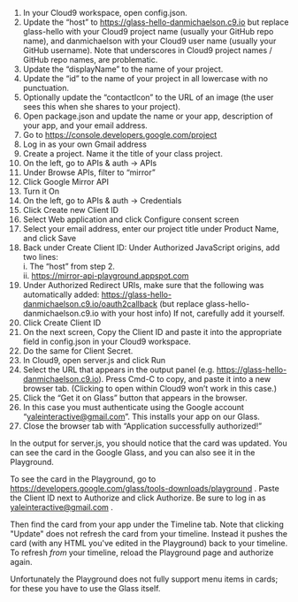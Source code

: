   1. In your Cloud9 workspace, open config.json.
  2. Update the “host” to
https://glass-hello-danmichaelson.c9.io
but replace glass-hello with your Cloud9 project name (usually your GitHub repo name), and danmichaelson with your Cloud9 user name (usually your GitHub username). Note that underscores in Cloud9 project names / GitHub repo names, are problematic.
  3. Update the “displayName” to the name of your project.
  4. Update the “id” to the name of your project in all lowercase with no punctuation.
  5. Optionally update the “contactIcon” to the URL of an image (the user sees this when she shares to your project).
  6. Open package.json and update the name or your app, description of your app, and your email address.
  6. Go to https://console.developers.google.com/project
  7. Log in as your own Gmail address
  8. Create a project. Name it the title of your class project.
  9. On the left, go to APIs & auth → APIs
  10. Under Browse APIs, filter to “mirror”
  11. Click Google Mirror API
  12. Turn it On
  13. On the left, go to APIs & auth → Credentials
  14. Click Create new Client ID
  15. Select Web application and click Configure consent screen
  16. Select your email address, enter our project title under Product Name, and click Save
  17. Back under Create Client ID: Under Authorized JavaScript origins, add two lines:  
    i. The “host” from step 2.  
    ii. https://mirror-api-playground.appspot.com
  18. Under Authorized Redirect URIs, make sure that the following was automatically added:
https://glass-hello-danmichaelson.c9.io/oauth2callback
(but replace glass-hello-danmichaelson.c9.io with your host info)
If not, carefully add it yourself.
  19. Click Create Client ID
  20. On the next screen, Copy the Client ID and paste it into the appropriate field in config.json in your Cloud9 workspace.
  21. Do the same for Client Secret.
  22. In Cloud9, open server.js and click Run
  23. Select the URL that appears in the output panel (e.g. https://glass-hello-danmichaelson.c9.io). Press Cmd-C to copy, and paste it into a new browser tab. (Clicking to open within Cloud9 won’t work in this case.)
  24. Click the “Get it on Glass” button that appears in the browser.
  25. In this case you must authenticate using the Google account “yaleinteractive@gmail.com”. This installs your app on our Glass.
  26. Close the browser tab with “Application successfully authorized!”

In the output for server.js, you should notice that the card was updated. You can see the card in the Google Glass, and you can also see it in the Playground.

To see the card in the Playground, go to https://developers.google.com/glass/tools-downloads/playground . Paste the Client ID next to Authorize and click Authorize. Be sure to log in as yaleinteractive@gmail.com .

Then find the card from your app under the Timeline tab. Note that clicking "Update" does not refresh the card from your timeline. Instead it pushes the card (with any HTML you've edited in the Playground) back to your timeline. To refresh _from_ your timeline, reload the Playground page and authorize again.

Unfortunately the Playground does not fully support menu items in cards; for these you have to use the Glass itself.

